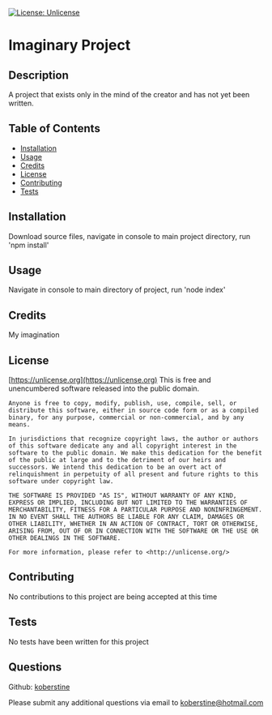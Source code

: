 [![License: Unlicense](https://img.shields.io/badge/license-Unlicense-blue.svg)](http://unlicense.org/)

# Imaginary Project

## Description

A project that exists only in the mind of the creator and has not yet been written.

## Table of Contents

- [Installation](#installation)
- [Usage](#usage)
- [Credits](#credits)
- [License](#license)
- [Contributing](#contributing)
- [Tests](#tests)

## Installation

Download source files, navigate in console to main project directory, run 'npm install'

## Usage

Navigate in console to main directory of project, run 'node index'

## Credits

My imagination

## License

[https://unlicense.org](https://unlicense.org)
This is free and unencumbered software released into the public domain.

    Anyone is free to copy, modify, publish, use, compile, sell, or
    distribute this software, either in source code form or as a compiled
    binary, for any purpose, commercial or non-commercial, and by any
    means.

    In jurisdictions that recognize copyright laws, the author or authors
    of this software dedicate any and all copyright interest in the
    software to the public domain. We make this dedication for the benefit
    of the public at large and to the detriment of our heirs and
    successors. We intend this dedication to be an overt act of
    relinquishment in perpetuity of all present and future rights to this
    software under copyright law.

    THE SOFTWARE IS PROVIDED "AS IS", WITHOUT WARRANTY OF ANY KIND,
    EXPRESS OR IMPLIED, INCLUDING BUT NOT LIMITED TO THE WARRANTIES OF
    MERCHANTABILITY, FITNESS FOR A PARTICULAR PURPOSE AND NONINFRINGEMENT.
    IN NO EVENT SHALL THE AUTHORS BE LIABLE FOR ANY CLAIM, DAMAGES OR
    OTHER LIABILITY, WHETHER IN AN ACTION OF CONTRACT, TORT OR OTHERWISE,
    ARISING FROM, OUT OF OR IN CONNECTION WITH THE SOFTWARE OR THE USE OR
    OTHER DEALINGS IN THE SOFTWARE.

    For more information, please refer to <http://unlicense.org/>

## Contributing

No contributions to this project are being accepted at this time

## Tests

No tests have been written for this project

## Questions

Github: [koberstine](https://github.com/koberstine/)

Please submit any additional questions via email to koberstine@hotmail.com
